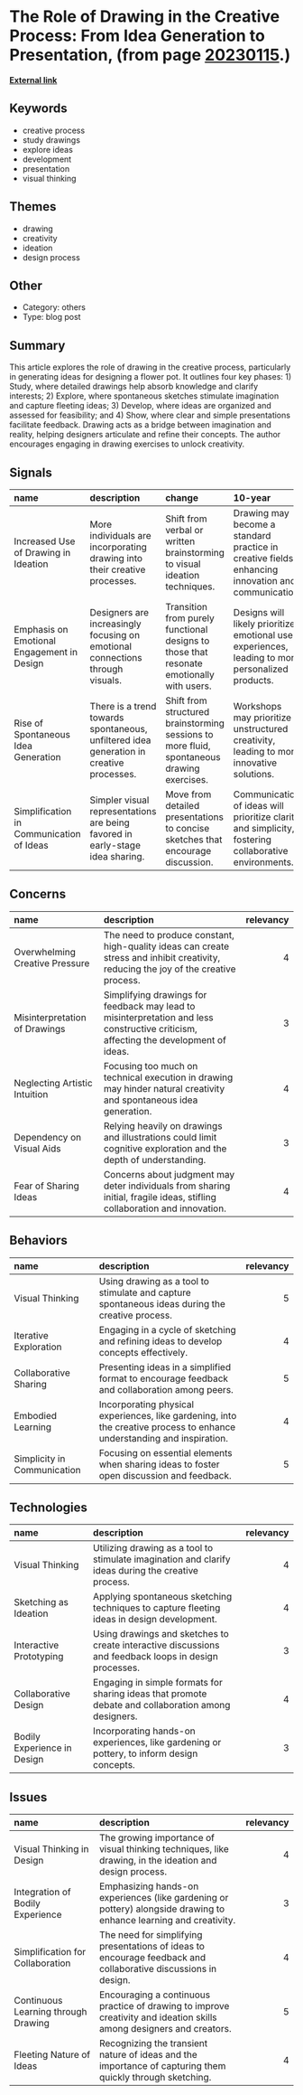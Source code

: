 # __The Role of Drawing in the Creative Process: From Idea Generation to Presentation__, (from page [20230115](https://kghosh.substack.com/p/20230115).)

__[External link](https://ralphammer.com/how-to-draw-ideas/)__



## Keywords

* creative process
* study drawings
* explore ideas
* development
* presentation
* visual thinking

## Themes

* drawing
* creativity
* ideation
* design process

## Other

* Category: others
* Type: blog post

## Summary

This article explores the role of drawing in the creative process, particularly in generating ideas for designing a flower pot. It outlines four key phases: 1) Study, where detailed drawings help absorb knowledge and clarify interests; 2) Explore, where spontaneous sketches stimulate imagination and capture fleeting ideas; 3) Develop, where ideas are organized and assessed for feasibility; and 4) Show, where clear and simple presentations facilitate feedback. Drawing acts as a bridge between imagination and reality, helping designers articulate and refine their concepts. The author encourages engaging in drawing exercises to unlock creativity.

## Signals

| name                                       | description                                                                             | change                                                                                     | 10-year                                                                                              | driving-force                                                                               |   relevancy |
|:-------------------------------------------|:----------------------------------------------------------------------------------------|:-------------------------------------------------------------------------------------------|:-----------------------------------------------------------------------------------------------------|:--------------------------------------------------------------------------------------------|------------:|
| Increased Use of Drawing in Ideation       | More individuals are incorporating drawing into their creative processes.               | Shift from verbal or written brainstorming to visual ideation techniques.                  | Drawing may become a standard practice in creative fields, enhancing innovation and communication.   | Growing recognition of visual thinking as a powerful tool for creativity and understanding. |           4 |
| Emphasis on Emotional Engagement in Design | Designers are increasingly focusing on emotional connections through visuals.           | Transition from purely functional designs to those that resonate emotionally with users.   | Designs will likely prioritize emotional user experiences, leading to more personalized products.    | The human-centered design movement emphasizing empathy and emotional intelligence.          |           5 |
| Rise of Spontaneous Idea Generation        | There is a trend towards spontaneous, unfiltered idea generation in creative processes. | Shift from structured brainstorming sessions to more fluid, spontaneous drawing exercises. | Workshops may prioritize unstructured creativity, leading to more innovative solutions.              | The need for rapid ideation in fast-paced environments to stay competitive.                 |           4 |
| Simplification in Communication of Ideas   | Simpler visual representations are being favored in early-stage idea sharing.           | Move from detailed presentations to concise sketches that encourage discussion.            | Communication of ideas will prioritize clarity and simplicity, fostering collaborative environments. | Desire for efficient feedback mechanisms and collaborative ideation.                        |           3 |

## Concerns

| name                           | description                                                                                                                          |   relevancy |
|:-------------------------------|:-------------------------------------------------------------------------------------------------------------------------------------|------------:|
| Overwhelming Creative Pressure | The need to produce constant, high-quality ideas can create stress and inhibit creativity, reducing the joy of the creative process. |           4 |
| Misinterpretation of Drawings  | Simplifying drawings for feedback may lead to misinterpretation and less constructive criticism, affecting the development of ideas. |           3 |
| Neglecting Artistic Intuition  | Focusing too much on technical execution in drawing may hinder natural creativity and spontaneous idea generation.                   |           4 |
| Dependency on Visual Aids      | Relying heavily on drawings and illustrations could limit cognitive exploration and the depth of understanding.                      |           3 |
| Fear of Sharing Ideas          | Concerns about judgment may deter individuals from sharing initial, fragile ideas, stifling collaboration and innovation.            |           4 |

## Behaviors

| name                        | description                                                                                                             |   relevancy |
|:----------------------------|:------------------------------------------------------------------------------------------------------------------------|------------:|
| Visual Thinking             | Using drawing as a tool to stimulate and capture spontaneous ideas during the creative process.                         |           5 |
| Iterative Exploration       | Engaging in a cycle of sketching and refining ideas to develop concepts effectively.                                    |           4 |
| Collaborative Sharing       | Presenting ideas in a simplified format to encourage feedback and collaboration among peers.                            |           5 |
| Embodied Learning           | Incorporating physical experiences, like gardening, into the creative process to enhance understanding and inspiration. |           4 |
| Simplicity in Communication | Focusing on essential elements when sharing ideas to foster open discussion and feedback.                               |           5 |

## Technologies

| name                        | description                                                                                           |   relevancy |
|:----------------------------|:------------------------------------------------------------------------------------------------------|------------:|
| Visual Thinking             | Utilizing drawing as a tool to stimulate imagination and clarify ideas during the creative process.   |           4 |
| Sketching as Ideation       | Applying spontaneous sketching techniques to capture fleeting ideas in design development.            |           4 |
| Interactive Prototyping     | Using drawings and sketches to create interactive discussions and feedback loops in design processes. |           3 |
| Collaborative Design        | Engaging in simple formats for sharing ideas that promote debate and collaboration among designers.   |           4 |
| Bodily Experience in Design | Incorporating hands-on experiences, like gardening or pottery, to inform design concepts.             |           3 |

## Issues

| name                                | description                                                                                                          |   relevancy |
|:------------------------------------|:---------------------------------------------------------------------------------------------------------------------|------------:|
| Visual Thinking in Design           | The growing importance of visual thinking techniques, like drawing, in the ideation and design process.              |           4 |
| Integration of Bodily Experience    | Emphasizing hands-on experiences (like gardening or pottery) alongside drawing to enhance learning and creativity.   |           3 |
| Simplification for Collaboration    | The need for simplifying presentations of ideas to encourage feedback and collaborative discussions in design.       |           4 |
| Continuous Learning through Drawing | Encouraging a continuous practice of drawing to improve creativity and ideation skills among designers and creators. |           5 |
| Fleeting Nature of Ideas            | Recognizing the transient nature of ideas and the importance of capturing them quickly through sketching.            |           4 |